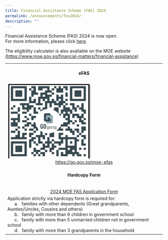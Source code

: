 ```yaml
---
title: Financial Assistance Scheme (FAS) 2024
permalink: /announcements/fas2024/
description: ""
---
```

Financial Assistance Scheme (FAS) 2024 is now open. <br>For more information, please click <a href="https://drive.google.com/file/d/1i2NWXWBG_3YvJvb1jNNNbm_lDdxPUp3J/view?usp=sharing" target="_blank" rel="noopener">here</a>.

The eligibility calculator is also available on the MOE website 
<a href="https://www.moe.gov.sg/financial-matters/financial-assistance" target="_blank" rel="noopener">(https://www.moe.gov.sg/financial-matters/financial-assistance​)</a>

<table>
	<tbody>
		<tr>
			<td><center><h4>eFAS</h4></center>
			</td>
		</tr>
		<tr>
			<td><img style="width:270px;height:240px;" src="/images/Annoucement/FAS 2024/qrcode.jpg">
				<center><a href="https://go.gov.sg/moe-efas" target="_blank" rel="noopener">https://go.gov.sg/moe-efas</a></center>
			</td>
		</tr>
		<tr>
			<td><center><h4>Hardcopy Form</h4><br>
				<a href="https://drive.google.com/file/d/1y-BOp_c9-qOxPzBv4rqPew7muIyYraV5/view?usp=sharing" target="_blank" rel="noopener">2024 MOE FAS Application Form</a></center>
			</td>
		</tr>
		<tr>
			<td>Application strictly via hardcopy form is required for:<br>
&nbsp;&nbsp;&nbsp;&nbsp;&nbsp;&nbsp;a. &nbsp;&nbsp;families with other dependents (Great grandparents, Aunties/Uncles, Cousins and others)<br>&nbsp;&nbsp;&nbsp;&nbsp;&nbsp;&nbsp;b.&nbsp;&nbsp;&nbsp;family with more than 6 children in government school<br>&nbsp;&nbsp;&nbsp;&nbsp;&nbsp;&nbsp;c.&nbsp;&nbsp;&nbsp;family with more than 5 unmarried children not in government school<br>&nbsp;&nbsp;&nbsp;&nbsp;&nbsp;&nbsp;d.&nbsp;&nbsp;&nbsp;family with more than 3 grandparents in the household
			</td>
		</tr>
	</tbody>
	</table>